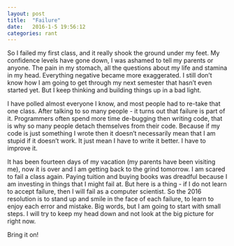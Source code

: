 ```yaml
---
layout: post
title:  "Failure"
date:   2016-1-5 19:56:12
categories: rant
---
```


So I failed my first class, and it really shook the ground under my feet. My confidence levels have gone down, I was ashamed to tell my parents or anyone. The pain in my stomach, all the questions about my life and stamina in my head. Everything negative became more exaggerated. I still don’t know how I am going to get through my next semester that hasn’t even started yet. But I keep thinking and building things up in a bad light.

I have polled almost everyone I know, and most people had to re-take that one class. After talking to  so many people - it turns out that failure is part of it. Programmers often spend more time de-bugging then writing code, that is why so many people detach themselves from their code. Because if my code is just something I wrote then it doesn’t necessarily mean that I am stupid if it doesn’t work. It just mean I have to write it better. I have to improve it.

It has been fourteen days of my vacation (my parents have been visiting me), now it is over and I am getting back to the grind tomorrow. I am scared to fail a class again. Paying tuition and buying books was dreadful because I am investing in things that I might fail at. But here is a thing - if I do not learn to accept failure, then I will fail as a computer scientist. So the 2016 resolution is to stand up and smile in the face of each failure, to learn to enjoy each error and mistake. Big words, but I am going to start with small steps. I will try to keep my head down and not look at the big picture for right now.

Bring it on!
